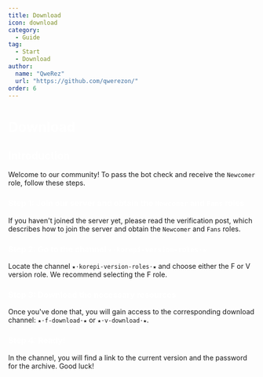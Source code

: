 ```yaml
---
title: Download
icon: download
category:
  - Guide
tag:
  - Start
  - Download
author:
  name: "QweRez"
  url: "https://github.com/qwerezon/"
order: 6
---
```


# <span style='color:white;'>Download</span>

## <span style='color:white;'>Introduction</span>

Welcome to our community! To pass the bot check and receive the `Newcomer` role, follow these steps.

### <span style='color:white;'>Step 1: Join our server and obtain the `Newcomer` and `Fans` roles</span>

If you haven't joined the server yet, please read the verification post, which describes how to join the server and obtain the `Newcomer` and `Fans` roles.

### <span style='color:white;'>Step 2: Go to the channel `★⋅korepi-version-roles⋅★`</span>

Locate the channel `★⋅korepi-version-roles⋅★` and choose either the F or V version role. We recommend selecting the F role.

### <span style='color:white;'>Step 3: Download the necessary resources</span>

Once you've done that, you will gain access to the corresponding download channel: `★⋅f-download⋅★` or `★⋅v-download⋅★`.

### <span style='color:white;'>Step 4: Ready!</span>

In the channel, you will find a link to the current version and the password for the archive. Good luck!